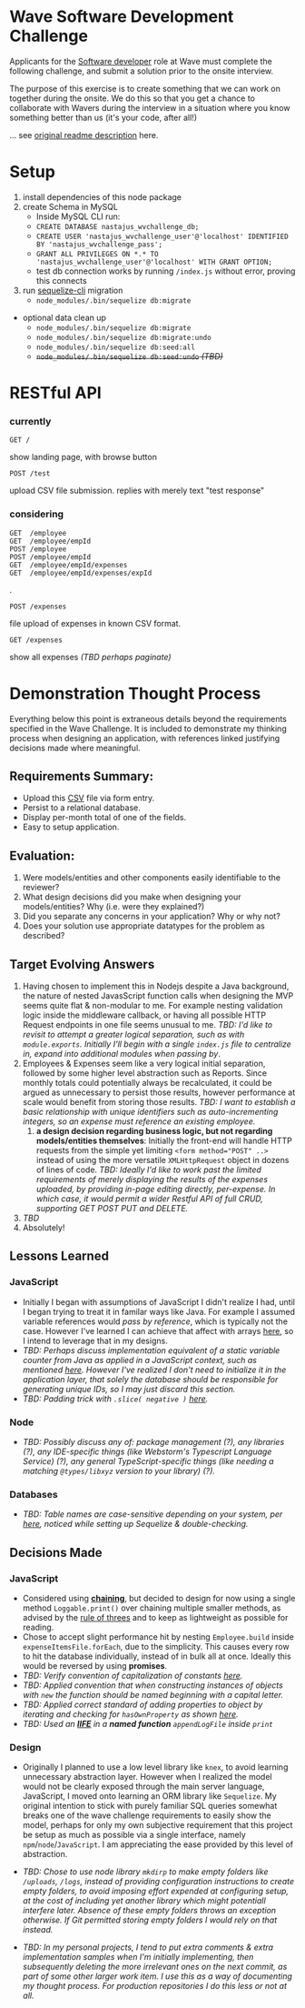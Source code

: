 # Wave Software Development Challenge
Applicants for the [Software developer](https://wave.bamboohr.co.uk/jobs/view.php?id=1) role at Wave must complete the following challenge, and submit a solution prior to the onsite interview. 

The purpose of this exercise is to create something that we can work on together during the onsite. We do this so that you get a chance to collaborate with Wavers during the interview in a situation where you know something better than us (it's your code, after all!) 

... see [original readme description](https://github.com/wvchallenges/se-challenge-expenses) here.

# Setup

1. install dependencies of this node package
1. create Schema in MySQL
    * Inside MySQL CLI run:
    * `CREATE DATABASE nastajus_wvchallenge_db;`
    * `CREATE USER 'nastajus_wvchallenge_user'@'localhost' IDENTIFIED BY 'nastajus_wvchallenge_pass';`
    * `GRANT ALL PRIVILEGES ON *.* TO 'nastajus_wvchallenge_user'@'localhost' WITH GRANT OPTION;`
    * test db connection works by running `/index.js` without error, proving this connects
1. run [sequelize-cli](https://github.com/sequelize/cli#sequelizecli---) migration
    * `node_modules/.bin/sequelize db:migrate`

* optional data clean up
    * `node_modules/.bin/sequelize db:migrate`
    * `node_modules/.bin/sequelize db:migrate:undo`
    * `node_modules/.bin/sequelize db:seed:all`
    * ~~`node_modules/.bin/sequelize db:seed:undo`    *(TBD)*~~

# RESTful API

### **currently**

    GET /
show landing page, with browse button

    POST /test
upload CSV file submission. replies with merely text "test response"

### **considering**

    GET  /employee
    GET  /employee/empId
    POST /employee
    POST /employee/empId
    GET  /employee/empId/expenses
    GET  /employee/empId/expenses/expId

.

    POST /expenses
file upload of expenses in known CSV format.

    GET /expenses
show all expenses *(TBD perhaps paginate)*

# Demonstration Thought Process

Everything below this point is extraneous details beyond the requirements specified in the Wave Challenge.  It is included to demonstrate my thinking process when designing an application, with references linked justifying decisions made where meaningful.

## Requirements Summary:
* Upload this [CSV](https://github.com/wvchallenges/se-challenge-expenses/blob/master/data_example.csv) file via form entry.
* Persist to a relational database.
* Display per-month total of one of the fields.
* Easy to setup application.

## Evaluation:
1. Were models/entities and other components easily identifiable to the reviewer?
1. What design decisions did you make when designing your models/entities? Why (i.e. were they explained?)
1. Did you separate any concerns in your application? Why or why not?
1. Does your solution use appropriate datatypes for the problem as described?


## Target Evolving Answers
1. Having chosen to implement this in Nodejs despite a Java background, the nature of nested JavasScript function calls when designing the MVP seems quite flat & non-modular to me. For example nesting validation logic inside the middleware callback, or having all possible HTTP Request endpoints in one file seems unusual to me. *TBD: I'd like to revisit to attempt a greater logical separation, such as with `module.exports`. Initially I'll begin with a single `index.js` file to centralize in, expand into additional modules when passing by*.
1. Employees & Expenses seem like a very logical initial separation, followed by some higher level abstraction such as Reports. Since monthly totals could potentially always be recalculated, it could be argued as unnecessary to persist those results, however performance at scale would benefit from storing those results. *TBD: I want to establish a basic relationship with unique identifiers such as auto-incrementing integers, so an expense must reference an existing employee.*
    1. **a design decision regarding business logic, but not regarding models/entities themselves**: Initially the front-end will handle HTTP requests from the simple yet limiting `<form method="POST" ..>` instead of using the more versatile `XMLHttpRequest` object in dozens of lines of code. *TBD: Ideally I'd like to work past the limited requirements of merely displaying the results of the expenses uploaded, by providing in-page editing directly, per-expense. In which case, it would permit a wider Restful API of full CRUD, supporting GET POST PUT and DELETE.*
1. *TBD*
1. Absolutely!


## Lessons Learned
### JavaScript
* Initially I began with assumptions of JavaScript I didn't realize I had, until I began trying to treat it in familar ways like Java. For example I assumed variable references would *pass by reference*, which is typically not the case. However I've learned I can achieve that affect with arrays [here](https://stackoverflow.com/questions/5865094/how-can-i-store-reference-to-a-variable-within-an-array), so I intend to leverage that in my designs.
* *TBD: Perhaps discuss implementation equivalent of a static variable counter from Java as applied in a JavaScript context, such as mentioned [here](https://stackoverflow.com/questions/1535631/static-variables-in-javascript). However I've realized I don't need to initialize it in the application layer, that solely the database should be responsible for generating unique IDs, so I may just discard this section.*
* *TBD: Padding trick with `.slice( negative )` [here](http://www.codigomanso.com/en/2010/07/simple-javascript-formatting-zero-padding/).*

### Node
* *TBD: Possibly discuss any of: package management (?), any libraries (?), any IDE-specific things (like Webstorm's Typescript Language Service) (?), any general TypeScript-specific things (like needing a matching `@types/libxyz` version to your library) (?).*

### Databases
* *TBD: Table names are case-sensitive depending on your system, per [here](https://stackoverflow.com/questions/2009005/are-column-and-table-name-case-sensitive-in-mysql), noticed while setting up Sequelize & double-checking.*



## Decisions Made
### JavaScript
* Considered using **[chaining](https://schier.co/blog/2013/11/14/method-chaining-in-javascript.html)**, but decided to design for now using a single method `Loggable.print()` over chaining multiple smaller methods, as advised by the [rule of threes](https://en.wikipedia.org/wiki/Rule_of_three_(computer_programming)) and to keep as lightweight as possible for reading.
* Chose to accept slight performance hit by nesting `Employee.build` inside `expenseItemsFile.forEach`, due to the simplicity. This causes every row to hit the database individually, instead of in bulk all at once. Ideally this would be reversed by using **promises**.
* *TBD: Verify convention of capitalization of constants [here](https://en.wikipedia.org/wiki/Naming_convention_(programming)#JavaScript).*
* *TBD: Applied convention that when constructing instances of objects with `new` the function should be named beginning with a capital letter.*
* *TBD: Applied correct standard of adding properties to object by iterating and checking for `hasOwnProperty` as shown [here](https://stackoverflow.com/questions/500504/why-is-using-for-in-with-array-iteration-a-bad-idea/4261096#4261096).*
* *TBD: Used an **[IIFE](https://stackoverflow.com/questions/8228281/what-is-the-function-construct-in-javascript)** in a **named function** `appendLogFile` inside `print`*

### Design
* Originally I planned to use a low level library like `knex`, to avoid learning unnecessary abstraction layer. However when I realized the model would not be clearly exposed through the main server language, JavaScript, I moved onto learning an ORM library like `Sequelize`. My original intention to stick with purely familiar SQL queries somewhat breaks one of the wave challenge requirements to easily show the model, perhaps for only my own subjective requirement that this project be setup as much as possible via a single interface, namely `npm`/`node`/`JavaScript`. I am appreciating the ease provided by this level of abstraction.

* *TBD: Chose to use node library `mkdirp` to make empty folders like `/uploads`, `/logs`, instead of providing configuration instructions to create empty folders, to avoid imposing effort expended at configuring setup, at the cost of including yet another library which might potentiall interfere later. Absence of these empty folders throws an exception otherwise. If Git permitted storing empty folders I would rely on that instead.*
* *TBD: In my personal projects, I tend to put extra comments & extra implementation samples when I'm initially implementing, then subsequently deleting the more irrelevant ones on the next commit, as part of some other larger work item. I use this as a way of documenting my thought process. For production repositories I do this less or not at all.*